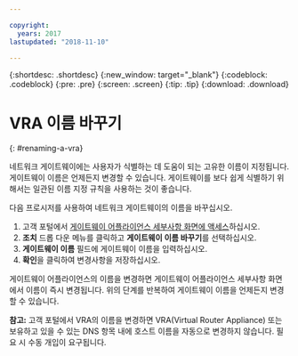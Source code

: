 ```yaml
---

copyright:
  years: 2017
lastupdated: "2018-11-10"

---
```


{:shortdesc: .shortdesc}
{:new_window: target="_blank"}
{:codeblock: .codeblock}
{:pre: .pre}
{:screen: .screen}
{:tip: .tip}
{:download: .download}

# VRA 이름 바꾸기
{: #renaming-a-vra}

네트워크 게이트웨이에는 사용자가 식별하는 데 도움이 되는 고유한 이름이 지정됩니다. 게이트웨이 이름은 언제든지 변경할 수 있습니다. 게이트웨이를 보다 쉽게 식별하기 위해서는 일관된 이름 지정 규칙을 사용하는 것이 좋습니다.

다음 프로시저를 사용하여 네트워크 게이트웨이의 이름을 바꾸십시오.

1. 고객 포털에서 [게이트웨이 어플라이언스 세부사항 화면에 액세스](/docs/infrastructure/virtual-router-appliance?topic=virtual-router-appliance-view-vra-details)하십시오. 
2. **조치** 드롭 다운 메뉴를 클릭하고 **게이트웨이 이름 바꾸기**를 선택하십시오.
3. **게이트웨이 이름** 필드에 게이트웨이 이름을 입력하십시오.
4. **확인**을 클릭하여 변경사항을 저장하십시오. 

게이트웨이 어플라이언스의 이름을 변경하면 게이트웨이 어플라이언스 세부사항 화면에서 이름이 즉시 변경됩니다. 위의 단계를 반복하여 게이트웨이 이름을 언제든지 변경할 수 있습니다.

**참고:** 고객 포털에서 VRA의 이름을 변경하면 VRA(Virtual Router Appliance) 또는 보유하고 있을 수 있는 DNS 항목 내에 호스트 이름을 자동으로 변경하지 않습니다. 필요 시 수동 개입이 요구됩니다.
